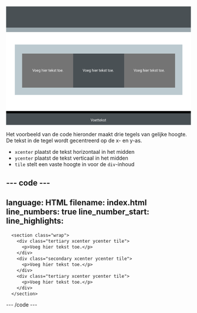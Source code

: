 ![Een schermafbeelding van een pagina met drie tegels van gelijke hoogte in het midden. Elk met gecentreerde tekst.](images/three-tiles.PNG)

Het voorbeeld van de code hieronder maakt drie tegels van gelijke hoogte. De tekst in de tegel wordt gecentreerd op de x- en y-as.

- `xcenter` plaatst de tekst horizontaal in het midden
- `ycenter` plaatst de tekst verticaal in het midden
- `tile` stelt een vaste hoogte in voor de `div`-inhoud

## --- code ---

language: HTML
filename: index.html
line_numbers: true
line_number_start:
line_highlights:
-----------------------------------------------------

```
  <section class="wrap">
    <div class="tertiary xcenter ycenter tile">
      <p>Voeg hier tekst toe.</p>
    </div>
    <div class="secondary xcenter ycenter tile">
      <p>Voeg hier tekst toe.</p>
    </div>
    <div class="tertiary xcenter ycenter tile">
      <p>Voeg hier tekst toe.</p>
    </div>
  </section>
```

\--- /code ---
